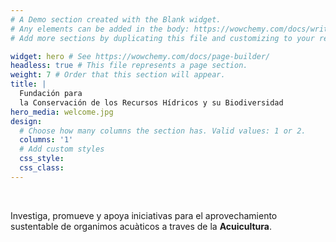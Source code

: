 ```yaml
---
# A Demo section created with the Blank widget.
# Any elements can be added in the body: https://wowchemy.com/docs/writing-markdown-latex/
# Add more sections by duplicating this file and customizing to your requirements.

widget: hero # See https://wowchemy.com/docs/page-builder/
headless: true # This file represents a page section.
weight: 7 # Order that this section will appear.
title: |
  Fundación para  
  la Conservación de los Recursos Hídricos y su Biodiversidad
hero_media: welcome.jpg
design:
  # Choose how many columns the section has. Valid values: 1 or 2.
  columns: '1'
  # Add custom styles
  css_style:
  css_class:
---
```


<br>

Investiga, promueve y apoya iniciativas para el aprovechamiento sustentable de organimos acuàticos a traves de la **Acuicultura**.
